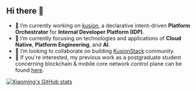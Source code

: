 ## Hi there 👋

- 🔭 I’m currently working on [kusion](https://github.com/KusionStack/kusion), a declarative intent-driven **Platform Orchestrator** for **Internal Developer Platform (IDP)**.
- 🌱 I’m currently focusing on technologies and applications of **Cloud Native**, **Platform Engineering**, and **AI**.
- 👯 I’m looking to collaborate on building [KusionStack](https://github.com/KusionStack) community.
- 🤔 If you're interested, my previous work as a postgraduate student concerning blockchain & mobile core network control plane can be found [here](https://ieeexplore.ieee.org/author/37089448807). 

[![Xiaoming's GitHub stats](https://github-readme-stats.vercel.app/api?username=liu-hm19)](https://github.com/anuraghazra/github-readme-stats)

<!--
**liu-hm19/liu-hm19** is a ✨ _special_ ✨ repository because its `README.md` (this file) appears on your GitHub profile.

Here are some ideas to get you started:

- 🔭 I’m currently working on ...
- 🌱 I’m currently learning ...
- 👯 I’m looking to collaborate on ...
- 🤔 I’m looking for help with ...
- 💬 Ask me about ...
- 📫 How to reach me: ...
- 😄 Pronouns: ...
- ⚡ Fun fact: ...
-->
